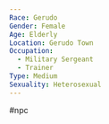 ```yaml
---
Race: Gerudo
Gender: Female
Age: Elderly
Location: Gerudo Town
Occupation:
  - Military Sergeant
  - Trainer
Type: Medium
Sexuality: Heterosexual
---
```

#npc 

